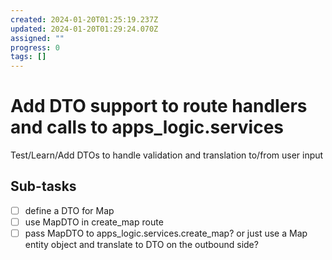 ```yaml
---
created: 2024-01-20T01:25:19.237Z
updated: 2024-01-20T01:29:24.070Z
assigned: ""
progress: 0
tags: []
---
```


# Add DTO support to route handlers and calls to apps_logic.services

Test/Learn/Add DTOs to handle validation and translation to/from user input

## Sub-tasks

- [ ] define a DTO for Map
- [ ] use MapDTO in create_map route
- [ ] pass MapDTO to apps_logic.services.create_map?  or just use a Map entity object and translate to DTO on the outbound side?
